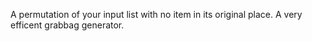 A permutation of your input list with no item in its original place.  A very efficent grabbag generator.
